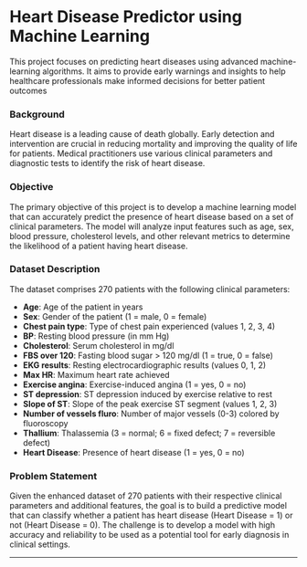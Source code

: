 # Heart Disease Predictor using Machine Learning
This project focuses on predicting heart diseases using advanced machine-learning algorithms. 
It aims to provide early warnings and insights to help healthcare professionals make informed decisions
for better patient outcomes

### Background
Heart disease is a leading cause of death globally. Early detection and intervention are crucial in reducing mortality 
and improving the quality of life for patients. Medical practitioners use various clinical parameters and diagnostic 
tests to identify the risk of heart disease.

### Objective
The primary objective of this project is to develop a machine learning model that can accurately predict the presence of heart
disease based on a set of clinical parameters. The model will analyze input features such as age, sex, blood pressure, cholesterol
levels, and other relevant metrics to determine the likelihood of a patient having heart disease.

### Dataset Description
The dataset comprises 270 patients with the following clinical parameters:

- **Age**: Age of the patient in years
- **Sex**: Gender of the patient (1 = male, 0 = female)
- **Chest pain type**: Type of chest pain experienced (values 1, 2, 3, 4)
- **BP**: Resting blood pressure (in mm Hg)
- **Cholesterol**: Serum cholesterol in mg/dl
- **FBS over 120**: Fasting blood sugar > 120 mg/dl (1 = true, 0 = false)
- **EKG results**: Resting electrocardiographic results (values 0, 1, 2)
- **Max HR**: Maximum heart rate achieved
- **Exercise angina**: Exercise-induced angina (1 = yes, 0 = no)
- **ST depression**: ST depression induced by exercise relative to rest
- **Slope of ST**: Slope of the peak exercise ST segment (values 1, 2, 3)
- **Number of vessels fluro**: Number of major vessels (0-3) colored by fluoroscopy
- **Thallium**: Thalassemia (3 = normal; 6 = fixed defect; 7 = reversible defect)
- **Heart Disease**: Presence of heart disease (1 = yes, 0 = no)

### Problem Statement
Given the enhanced dataset of 270 patients with their respective clinical parameters and additional features, 
the goal is to build a predictive model that can classify whether a patient has heart disease (Heart Disease = 1) 
or not (Heart Disease = 0). The challenge is to develop a model with high accuracy and reliability to be used as a
potential tool for early diagnosis in clinical settings.

-----------------------------------------------------------------------------------------------------------------------------------------------------------------------------------------------------------------------

